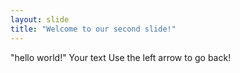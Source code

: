 ```yaml
---
layout: slide
title: "Welcome to our second slide!"
---
```

"hello world!"
Your text
Use the left arrow to go back!
